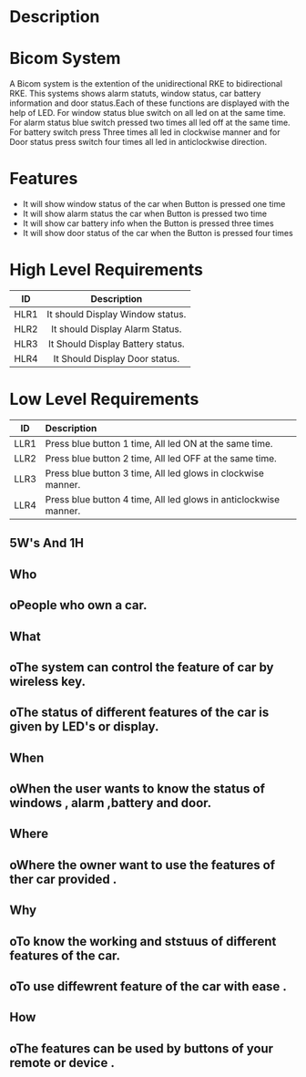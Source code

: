 # Description
# Bicom System
 A Bicom system is the extention of the unidirectional RKE to bidirectional RKE. This systems shows alarm statuts, window status, car battery information and door status.Each of these functions are displayed with the help of LED. For window status  blue switch on all led on at the same time. For alarm status blue switch pressed two times all led off at the same time. For battery switch press Three times all led in clockwise manner and for Door status press switch four times all led in anticlockwise direction.
# Features
* It will show window status of the car when Button is pressed one time
* It will show alarm status the car when Button is pressed two time
* It will show car battery info when the Button is pressed three times 
* It will show door status of the car when the Button is pressed four times
# High Level Requirements
 
|ID	 | Description                                            |	
|:--:|:------------------------------------------------------:|
|HLR1| It should Display Window status.
|HLR2| It should Display Alarm Status.	
|HLR3| It Should Display Battery status.
|HLR4| It Should Display Door status.


# Low Level Requirements

| ID |    Description                                                                                                                   
|:--:|:----------------------------------------------------------------------------------------------------------------------------------
|LLR1|Press blue button 1 time, All led ON at the same time.
|LLR2|Press blue button 2 time, All led OFF at the same time.
|LLR3|Press blue button 3 time, All led  glows in clockwise manner.
|LLR4|Press blue button 4 time, All led glows in anticlockwise manner.  
 
## 5W's And 1H

## Who
## oPeople who own a car.

## What
## oThe system can control the feature of car by wireless key.
## oThe status of different features of the car is given by LED's or display.

## When
## oWhen the user wants to know the status of windows , alarm ,battery and door.

## Where 
## oWhere the owner want to use the features of ther car provided .

## Why
## oTo know the working and ststuus of different features of the car.
## oTo use diffewrent feature of the car with ease .

## How 
## oThe features can be used by buttons of your remote or device . 

